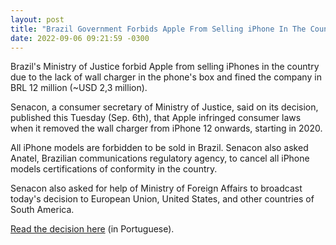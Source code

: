 ```yaml
---
layout: post
title: "Brazil Government Forbids Apple From Selling iPhone In The Country"
date: 2022-09-06 09:21:59 -0300
---
```

Brazil's Ministry of Justice forbid Apple from selling iPhones in the country due to the lack of wall charger in the phone's box and fined the company in BRL 12 million (~USD 2,3 million).

Senacon, a consumer secretary of Ministry of Justice, said on its decision, published this Tuesday (Sep. 6th), that Apple infringed consumer laws when it removed the wall charger from iPhone 12 onwards, starting in 2020.

All iPhone models are forbidden to be sold in Brazil. Senacon also asked Anatel, Brazilian communications regulatory agency, to cancel all iPhone models certifications of conformity in the country.

Senacon also asked for help of Ministry of Foreign Affairs to broadcast today's decision to European Union, United States, and other countries of South America.

[Read the decision here](https://in.gov.br/web/dou/-/despacho-n-2.343/2022-427275225) (in Portuguese).